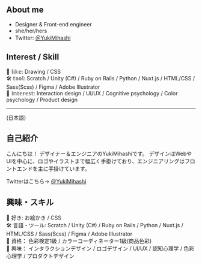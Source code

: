 ## About me

 - Designer & Front-end engineer
 - she/her/hers
 - Twitter: [＠YukiMihashi](https://twitter.com/YukiMihashi)  

## Interest / Skill
🥰 𝕝𝕚𝕜𝕖: Drawing / CSS  
🛠 𝕥𝕠𝕠𝕝: Scratch / Unity (C#) / Ruby on Rails / Python / Nuxt.js / HTML/CSS / Sass(Scss) / Figma / Adobe Illustrator  
👀 𝕚𝕟𝕥𝕖𝕣𝕖𝕤𝕥: Interaction design / UI/UX / Cognitive psychology / Color psychology / Product design

--- 

(日本語)
## 自己紹介
こんにちは！ デザイナー＆エンジニアのYukiMihashiです。
デザインはWebやUIを中心に、ロゴやイラストまで幅広く手掛けており、エンジニアリングはフロントエンドを主に手掛けています。

Twitterはこちら→ [＠YukiMihashi](https://twitter.com/YukiMihashi)  

## 興味・スキル
🥰 好き: お絵かき / CSS  
🛠 言語・ツール: Scratch / Unity (C#) / Ruby on Rails / Python / Nuxt.js / HTML/CSS / Sass(Scss) / Figma / Adobe Illustrator  
🚩 資格： 色彩検定1級 / カラーコーディネーター1級(商品色彩)  
👀 興味： インタラクションデザイン / ロゴデザイン / UI/UX / 認知心理学 / 色彩心理学 / プロダクトデザイン
